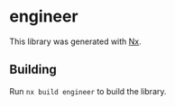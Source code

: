 # engineer

This library was generated with [Nx](https://nx.dev).

## Building

Run `nx build engineer` to build the library.
